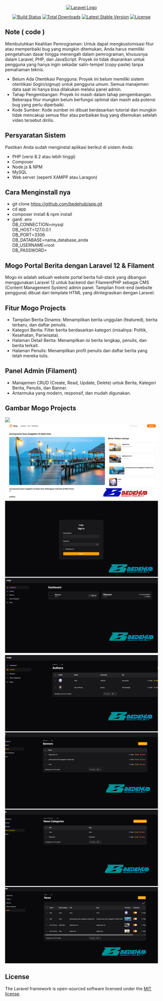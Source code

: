 <p align="center"><a href="https://laravel.com" target="_blank"><img src="https://raw.githubusercontent.com/laravel/art/master/logo-lockup/5%20SVG/2%20CMYK/1%20Full%20Color/laravel-logolockup-cmyk-red.svg" width="400" alt="Laravel Logo"></a></p>

<p align="center">
<a href="https://github.com/laravel/framework/actions"><img src="https://github.com/laravel/framework/workflows/tests/badge.svg" alt="Build Status"></a>
<a href="https://packagist.org/packages/laravel/framework"><img src="https://img.shields.io/packagist/dt/laravel/framework" alt="Total Downloads"></a>
<a href="https://packagist.org/packages/laravel/framework"><img src="https://img.shields.io/packagist/v/laravel/framework" alt="Latest Stable Version"></a>
<a href="https://packagist.org/packages/laravel/framework"><img src="https://img.shields.io/packagist/l/laravel/framework" alt="License"></a>
</p>

## Note ( code )

Membutuhkan Keahlian Pemrograman: Untuk dapat mengkustomisasi fitur atau memperbaiki bug yang mungkin ditemukan, Anda harus memiliki pengetahuan dasar hingga menengah dalam pemrograman, khususnya dalam Laravel, PHP, dan JavaScript. Proyek ini tidak disarankan untuk pengguna yang hanya ingin sekadar salin-tempel (copy-paste) tanpa pemahaman teknis.

- Belum Ada Otentikasi Pengguna: Proyek ini belum memiliki sistem otentikasi (login/signup) untuk pengguna umum. Semua manajemen data saat ini hanya bisa dilakukan melalui panel admin.
- Tahap Pengembangan: Proyek ini masih dalam tahap pengembangan. Beberapa fitur mungkin belum berfungsi optimal dan masih ada potensi bug yang perlu diperbaiki.
- Kode Sumber: Kode sumber ini dibuat berdasarkan tutorial dan mungkin tidak mencakup semua fitur atau perbaikan bug yang ditemukan setelah video tersebut dirilis.

## Persyaratan Sistem
Pastikan Anda sudah menginstal aplikasi berikut di sistem Anda:

- PHP (versi 8.2 atau lebih tinggi)
- Composer
- Node.js & NPM
- MySQL
- Web server (seperti XAMPP atau Laragon)

## Cara Menginstall nya
- git clone https://github.com/bedehub/app.git
- cd app
- composer install & npm install
-  ganti .env
  <br/> DB_CONNECTION=mysql
 <br/> DB_HOST=127.0.0.1
 <br/> DB_PORT=3306
 <br/> DB_DATABASE=nama_database_anda
 <br/> DB_USERNAME=root
 <br/> DB_PASSWORD=

## Mogo Portal Berita dengan Laravel 12 & Filament

Mogo ini adalah sebuah website portal berita full-stack yang dibangun menggunakan Laravel 12 untuk backend dan FilamentPHP sebagai CMS (Content Management System) admin panel. Tampilan front-end (website pengguna) dibuat dari template HTML yang diintegrasikan dengan Laravel.

## Fitur Mogo Projects
- Tampilan Berita Dinamis: Menampilkan berita unggulan (featured), berita terbaru, dan daftar penulis.
- Kategori Berita: Filter berita berdasarkan kategori (misalnya: Politik, Kesehatan, Pariwisata).
- Halaman Detail Berita: Menampilkan isi berita lengkap, penulis, dan berita terkait.
- Halaman Penulis: Menampilkan profil penulis dan daftar berita yang telah mereka tulis.

## Panel Admin (Filament)
- Manajemen CRUD (Create, Read, Update, Delete) untuk Berita, Kategori Berita, Penulis, dan Banner.
- Antarmuka yang modern, responsif, dan mudah digunakan.


## Gambar Mogo Projects
 <img src="./banner/1.png" lebar="300" />
 <img src="./banner/2.png" lebar="300" />
 <img src="./banner/3.png" lebar="300" />
 <img src="./banner/4.png" lebar="300" />
 <img src="./banner/5.png" lebar="300" />
 <img src="./banner/6.png" lebar="300" />
 <img src="./banner/7.png" lebar="300" />
 <img src="./banner/8.png" lebar="300" />


## License

The Laravel framework is open-sourced software licensed under the [MIT license](https://opensource.org/licenses/MIT).
